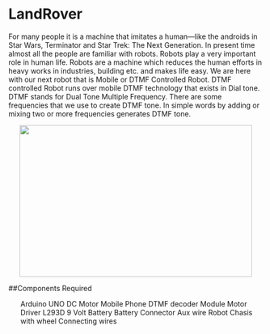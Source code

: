 # LandRover
For many people it is a machine that imitates a human—like the androids in Star Wars, Terminator and Star Trek: The Next Generation.
In present time almost all the people are familiar with robots. Robots play a very important role in human life. Robots are a machine which reduces the human efforts in heavy works in industries, building etc. and makes life easy. We are here with our next robot that is Mobile or DTMF Controlled Robot. DTMF controlled Robot runs over mobile DTMF technology that exists in Dial tone.
DTMF stands for Dual Tone Multiple Frequency. There are some frequencies that we use to create DTMF tone. In simple words by adding or mixing two or more frequencies generates DTMF tone. 

<p align="center">
  <img width="460" height="300" src="https://circuitdigest.com/sites/default/files/projectimage_mic/DTMF-Controlled-Robot.jpg">
</p>


##Components Required

<ul>
Arduino UNO
DC Motor
Mobile Phone
DTMF decoder Module
Motor Driver L293D
9 Volt Battery
Battery Connector
Aux wire
Robot Chasis with wheel
Connecting wires
</ul>


